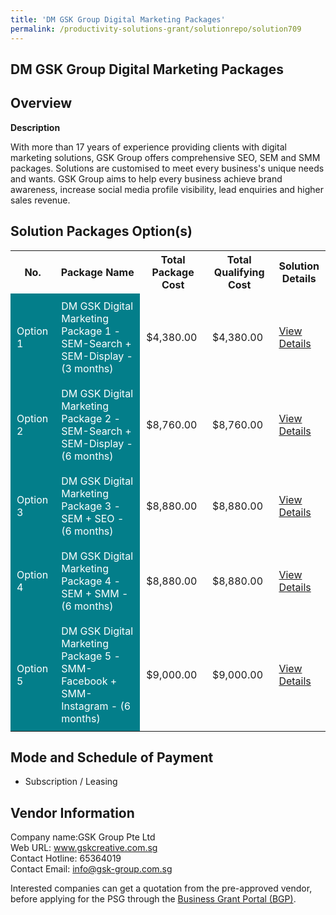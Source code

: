 ```yaml
---
title: 'DM GSK Group Digital Marketing Packages'
permalink: /productivity-solutions-grant/solutionrepo/solution709
---
```


## DM GSK Group Digital Marketing Packages

## Overview

**Description**

With more than 17 years of experience providing clients with digital marketing solutions, GSK Group offers comprehensive SEO, SEM and SMM packages. Solutions are customised to meet every business's unique needs and wants. GSK Group aims to help every business achieve brand awareness, increase social media profile visibility, lead enquiries and higher sales revenue.

## Solution Packages Option(s)

<table>
<tr>
<th><b>No.</b></th>
<th><b>Package Name</b></th>
<th><b>Total Package Cost</b></th>
<th><b>Total Qualifying Cost</b></th>
<th><b>Solution Details</b></th>
</tr>
<tr>
<td style='padding: 10px; background-color: #037E8A; color: #FFFFFF;'>Option 1</td>
<td style='padding: 10px; background-color: #037E8A; color: #FFFFFF;'>DM GSK Digital Marketing Package 1 - SEM-Search + SEM-Display - (3 months)</td>
<td style='padding: 10px;'>$4,380.00</td>
<td style='padding: 10px;'>$4,380.00</td>
<td style='padding: 10px;'><a href='/images/psg/GSK_Group8_Digital_Marketing_Desensitised_Annex_3_Part_1.pdf' target='_blank'>View Details</a></td>
</tr>
<tr>
<td style='padding: 10px; background-color: #037E8A; color: #FFFFFF;'>Option 2</td>
<td style='padding: 10px; background-color: #037E8A; color: #FFFFFF;'>DM GSK Digital Marketing Package 2 - SEM-Search + SEM-Display - (6 months)	</td>
<td style='padding: 10px;'>$8,760.00</td>
<td style='padding: 10px;'>$8,760.00</td>
<td style='padding: 10px;'><a href='/images/psg/GSK_Group8_Digital_Marketing_Desensitised_Annex_3_Part_2.pdf' target='_blank'>View Details</a></td>
</tr>
<tr>
<td style='padding: 10px; background-color: #037E8A; color: #FFFFFF;'>Option 3</td>
<td style='padding: 10px; background-color: #037E8A; color: #FFFFFF;'>DM GSK Digital Marketing Package 3 - SEM + SEO - (6 months) </td>
<td style='padding: 10px;'>$8,880.00</td>
<td style='padding: 10px;'>$8,880.00</td>
<td style='padding: 10px;'><a href='/images/psg/GSK_Group8_Digital_Marketing_Desensitised_Annex_3_Part_3.pdf' target='_blank'>View Details</a></td>
</tr>
<tr>
<td style='padding: 10px; background-color: #037E8A; color: #FFFFFF;'>Option 4</td>
<td style='padding: 10px; background-color: #037E8A; color: #FFFFFF;'>DM GSK Digital Marketing Package 4 - SEM + SMM - (6 months)</td>
<td style='padding: 10px;'>$8,880.00</td>
<td style='padding: 10px;'>$8,880.00</td>
<td style='padding: 10px;'><a href='/images/psg/GSK_Group8_Digital_Marketing_Desensitised_Annex_3_Part_4.pdf' target='_blank'>View Details</a></td>
</tr>
<tr>
<td style='padding: 10px; background-color: #037E8A; color: #FFFFFF;'>Option 5</td>
<td style='padding: 10px; background-color: #037E8A; color: #FFFFFF;'>DM GSK Digital Marketing Package 5 - SMM-Facebook + SMM-Instagram - (6 months)</td>
<td style='padding: 10px;'>$9,000.00</td>
<td style='padding: 10px;'>$9,000.00</td>
<td style='padding: 10px;'><a href='/images/psg/GSK_Group8_Digital_Marketing_Desensitised_Annex_3_Part_5.pdf' target='_blank'>View Details</a></td>
</tr>
</table>

## Mode and Schedule of Payment

 - Subscription / Leasing

## Vendor Information

 Company name:GSK Group Pte Ltd<br>Web URL: www.gskcreative.com.sg <br>Contact Hotline: 65364019 <br>Contact Email: info@gsk-group.com.sg 

Interested companies can get a quotation from the pre-approved vendor, before applying for the PSG through the <a href='https://www.businessgrants.gov.sg/' target='_blank' rel='noopener'>Business Grant Portal (BGP)</a>.

<script src="/jquery/resize-tables.js"></script>
